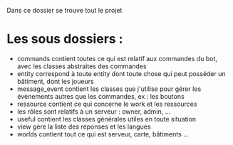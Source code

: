 Dans ce dossier se trouve tout le projet

# Les sous dossiers :
 - commands contient toutes ce qui est relatif aux commandes du bot, avec les classes abstraites des commandes
 - entity correspond à toute entity dont toute chose qui peut posséder un bâtiment, dont les joueurs
 - message_event contient les classes que j'utilise pour gérer les évènements autres que les commandes, ex : les boutons
 - ressource contient ce qui concerne le work et les ressources
 - les rôles sont relatifs à un serveur : owner, admin, ...
 - useful contient les classes générales utiles en toute situation
 - view gère la liste des réponses et les langues
 - worlds contient tout ce qui est serveur, carte, bâtiments ...